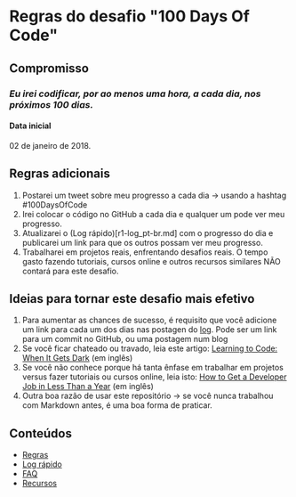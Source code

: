 # Regras do desafio "100 Days Of Code"

## Compromisso
### *Eu irei codificar, por ao menos uma hora, a cada dia, nos próximos 100 dias.*

#### Data inicial
02 de janeiro de 2018.

## Regras adicionais
1. Postarei um tweet sobre meu progresso a cada dia -> usando a hashtag #100DaysOfCode
2. Irei colocar o código no GitHub a cada dia e qualquer um pode ver meu 
progresso.
3. Atualizarei o (Log rápido)[r1-log_pt-br.md] com o progresso do dia e 
publicarei um link para que os outros possam ver meu progresso.
4. Trabalharei em projetos reais, enfrentando desafios reais. O tempo gasto 
fazendo tutoriais, cursos online e outros recursos similares NÃO contará para
 este desafio.


## Ideias para tornar este desafio mais efetivo
1. Para aumentar as chances de sucesso, é requisito que você adicione um 
link para cada um dos dias nas postagen do [log](r1-log_pt-br.md). Pode ser 
um link para um commit no GitHub, ou uma postagem num blog
2. Se você ficar chateado ou travado, leia este artigo: [Learning to Code: When
 It Gets Dark](https://medium.freecodecamp.com/learning-to-code-when-it-gets-dark-e485edfb58fd)
 (em inglês)
3. Se você não conhece porque há tanta ênfase em trabalhar em projetos versus
 fazer tutoriais ou cursos online, leia isto: [How to Get a Developer Job in Less Than a Year](https://medium.freecodecamp.com/how-to-get-a-developer-job-in-less-than-a-year-c27bbfe71645)
 (em inglês)
4. Outra boa razão de usar este repositório -> se você nunca trabalhou com 
Markdown antes, é uma boa forma de praticar.

## Conteúdos
* [Regras](rules_pt-br.md)
* [Log rápido](r1-log_pt-br.md)
* [FAQ](FAQ_pt-br.md)
* [Recursos](resources_pt-br.md)
